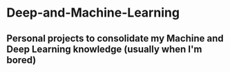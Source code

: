 # Deep-and-Machine-Learning
## Personal projects to consolidate my Machine and Deep Learning knowledge (usually when I'm bored)
